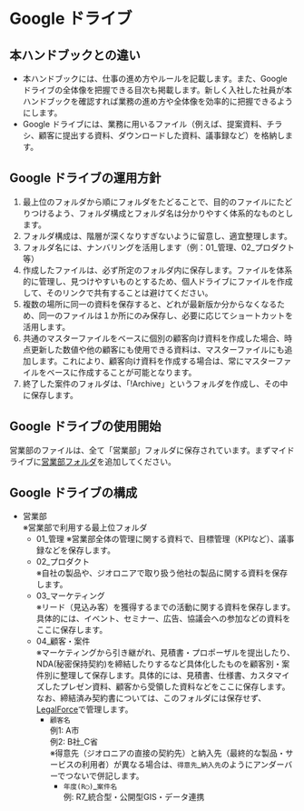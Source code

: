 # Google ドライブ
## 本ハンドブックとの違い
* 本ハンドブックには、仕事の進め方やルールを記載します。また、Google ドライブの全体像を把握できる目次も掲載します。新しく入社した社員が本ハンドブックを確認すれば業務の進め方や全体像を効率的に把握できるようにします。
* Google ドライブには、業務に用いるファイル（例えば、提案資料、チラシ、顧客に提出する資料、ダウンロードした資料、議事録など）を格納します。

## Google ドライブの運用方針
1. 最上位のフォルダから順にフォルダをたどることで、目的のファイルにたどりつけるよう、フォルダ構成とフォルダ名は分かりやすく体系的なものとします。
2. フォルダ構成は、階層が深くなりすぎないように留意し、適宜整理します。
3. フォルダ名には、ナンバリングを活用します（例：01_管理、02_プロダクト 等）
4. 作成したファイルは、必ず所定のフォルダ内に保存します。ファイルを体系的に管理し、見つけやすいものとするため、個人ドライブにファイルを作成して、そのリンクで共有することは避けてください。
5. 複数の場所に同一の資料を保存すると、どれが最新版か分からなくなるため、同一のファイルは１か所にのみ保存し、必要に応じてショートカットを活用します。
6. 共通のマスターファイルをベースに個別の顧客向け資料を作成した場合、時点更新した数値や他の顧客にも使用できる資料は、マスターファイルにも追加します。これにより、顧客向け資料を作成する場合は、常にマスターファイルをベースに作成することが可能となります。
7. 終了した案件のフォルダは、「!Archive」というフォルダを作成し、その中に保存します。

## Google ドライブの使用開始
営業部のファイルは、全て「営業部」フォルダに保存されています。まずマイドライブに[営業部フォルダ](https://drive.google.com/drive/folders/1nU0uq7OrmBprvbE-wJ_EJZy_L0-Sdrol)を追加してください。

## Google ドライブの構成
* 営業部  
  ※営業部で利用する最上位フォルダ
  * 01_管理
    ※営業部全体の管理に関する資料で、目標管理（KPIなど）、議事録などを保存します。
  * 02_プロダクト  
    ※自社の製品や、ジオロニアで取り扱う他社の製品に関する資料を保存します。
  * 03_マーケティング  
    ※リード（見込み客）を獲得するまでの活動に関する資料を保存します。具体的には、イベント、セミナー、広告、協議会への参加などの資料をここに保存します。
  * 04_顧客・案件  
    ※マーケティングから引き継がれ、見積書・プロポーザルを提出したり、NDA(秘密保持契約)を締結したりするなど具体化したものを顧客別・案件別に整理して保存します。具体的には、見積書、仕様書、カスタマイズしたプレゼン資料、顧客から受領した資料などをここに保存します。なお、締結済み契約書については、このフォルダには保存せず、[LegalForce](https://marshall.legalforce-cloud.com/documents)で管理します。
    * `顧客名`  
      例1: A市  
      例2: B社_C省  
      ※得意先（ジオロニアの直接の契約先）と納入先（最終的な製品・サービスの利用者）が異なる場合は、`得意先`_`納入先`のようにアンダーバーでつないで併記します。
      * `年度(R◯)`_`案件名`  
        例: R7_統合型・公開型GIS・データ連携



